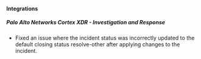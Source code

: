
#### Integrations

##### Palo Alto Networks Cortex XDR - Investigation and Response

- Fixed an issue where the incident status was incorrectly updated to the default closing status resolve-other after applying changes to the incident.
